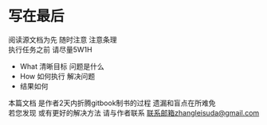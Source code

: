 # 写在最后

阅读源文档为先 随时注意 注意条理  
执行任务之前 请尽量5W1H

- What 清晰目标 问题是什么
- How 如何执行 解决问题
- 结果如何

本篇文档 是作者2天内折腾gitbook制书的过程 遗漏和盲点在所难免  
若您发现 或有更好的解决方法 请与作者联系 
联系邮箱zhangleisuda@gmail.com